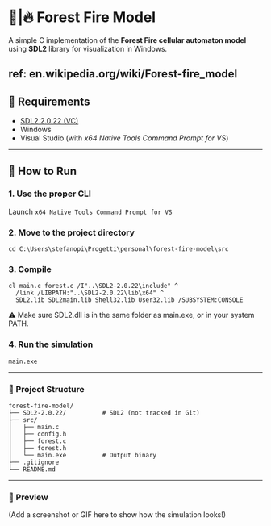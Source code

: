 # 🌲|🔥 Forest Fire Model

A simple C implementation of the **Forest Fire cellular automaton model** using **SDL2** library for visualization in Windows.

ref: en.wikipedia.org/wiki/Forest-fire_model
---

## 🧰 Requirements

- [SDL2 2.0.22 (VC)](https://github.com/libsdl-org/SDL/releases/download/release-2.0.22/SDL2-devel-2.0.22-VC.zip)
- Windows
- Visual Studio (with _x64 Native Tools Command Prompt for VS_)

---

## 🧭 How to Run

### 1. Use the proper CLI

Launch `x64 Native Tools Command Prompt for VS`

### 2. Move to the project directory

```
cd C:\Users\stefanopi\Progetti\personal\forest-fire-model\src
```
### 3. Compile
```
cl main.c forest.c /I"..\SDL2-2.0.22\include" ^
  /link /LIBPATH:"..\SDL2-2.0.22\lib\x64" ^
  SDL2.lib SDL2main.lib Shell32.lib User32.lib /SUBSYSTEM:CONSOLE
```

⚠️ Make sure SDL2.dll is in the same folder as main.exe, or in your system PATH.

### 4. Run the simulation
```
main.exe
```

---

### 📂 Project Structure
```
forest-fire-model/
├── SDL2-2.0.22/          # SDL2 (not tracked in Git)
├── src/
│   ├── main.c
│   ├── config.h
│   ├── forest.c
│   ├── forest.h
│   └── main.exe          # Output binary
├── .gitignore
└── README.md
```

---

### 📸 Preview
(Add a screenshot or GIF here to show how the simulation looks!)
